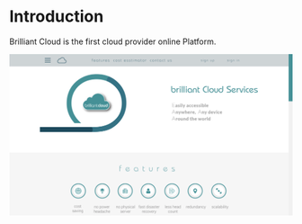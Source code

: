 # Introduction

Brilliant Cloud is the first cloud provider online Platform.

![landing-page](./images/landing-page.png)